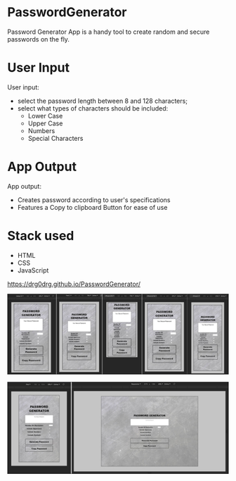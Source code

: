 # PasswordGenerator

Password Generator App is a handy tool to create random and secure passwords on the fly.


# User Input

User input: 

- select the password length between 8 and 128 characters;
- select what types of characters should be included:
    - Lower Case
    - Upper Case
    - Numbers
    - Special Characters


# App Output

App output:

- Creates password according to user's specifications
- Features a Copy to clipboard Button for ease of use



# Stack used

- HTML
- CSS
- JavaScript



https://drg0drg.github.io/PasswordGenerator/





![](assets/images/1.jpg)

![](assets/images/2.jpg)
